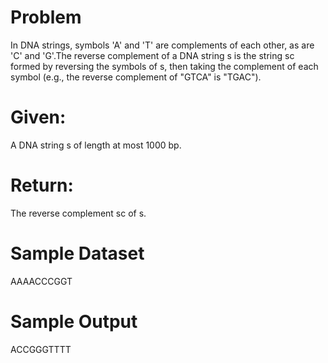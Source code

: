 # Problem

In DNA strings, symbols 'A' and 'T' are complements of each other, as are 'C' and 'G'.The reverse complement of a DNA string s
is the string sc formed by reversing the symbols of s, then taking the complement of each symbol (e.g., the reverse complement of "GTCA" is "TGAC").

# Given: 
A DNA string s of length at most 1000 bp.

# Return:
The reverse complement sc of s.

# Sample Dataset

AAAACCCGGT

# Sample Output

ACCGGGTTTT
